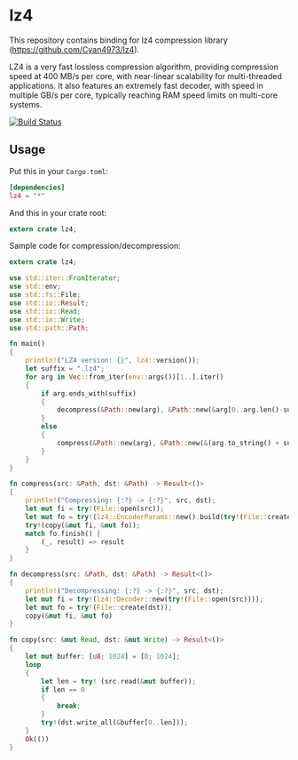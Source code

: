 lz4
====

This repository contains binding for lz4 compression library (https://github.com/Cyan4973/lz4).

LZ4 is a very fast lossless compression algorithm, providing compression speed at 400 MB/s per core, with near-linear scalability for multi-threaded applications. It also features an extremely fast decoder, with speed in multiple GB/s per core, typically reaching RAM speed limits on multi-core systems.

[![Build Status](https://travis-ci.org/bozaro/lz4-rs.svg?branch=master)](https://travis-ci.org/bozaro/lz4-rs)

## Usage

Put this in your `Cargo.toml`:

```toml
[dependencies]
lz4 = "*"
```

And this in your crate root:

```rust
extern crate lz4;
```

Sample code for compression/decompression:
```rust
extern crate lz4;

use std::iter::FromIterator;
use std::env;
use std::fs::File;
use std::io::Result;
use std::io::Read;
use std::io::Write;
use std::path::Path;

fn main()
{
	println!("LZ4 version: {}", lz4::version());
	let suffix = ".lz4";
	for arg in Vec::from_iter(env::args())[1..].iter()
	{
		if arg.ends_with(suffix)
		{
			decompress(&Path::new(arg), &Path::new(&arg[0..arg.len()-suffix.len()])).unwrap();
		}
		else
		{
			compress(&Path::new(arg), &Path::new(&(arg.to_string() + suffix))).unwrap();
		}
	}
}

fn compress(src: &Path, dst: &Path) -> Result<()>
{
	println!("Compressing: {:?} -> {:?}", src, dst);
	let mut fi = try!(File::open(src));
	let mut fo = try!(lz4::EncoderParams::new().build(try!(File::create(dst))));
	try!(copy(&mut fi, &mut fo));
	match fo.finish() {
		(_, result) => result
	}
}

fn decompress(src: &Path, dst: &Path) -> Result<()>
{
	println!("Decompressing: {:?} -> {:?}", src, dst);
	let mut fi = try!(lz4::Decoder::new(try!(File::open(src))));
	let mut fo = try!(File::create(dst));
	copy(&mut fi, &mut fo)
}

fn copy(src: &mut Read, dst: &mut Write) -> Result<()>
{
	let mut buffer: [u8; 1024] = [0; 1024];
	loop
	{
		let len = try! (src.read(&mut buffer));
		if len == 0
		{
			break;
		}
		try!(dst.write_all(&buffer[0..len]));
	}
	Ok(())
}
```
